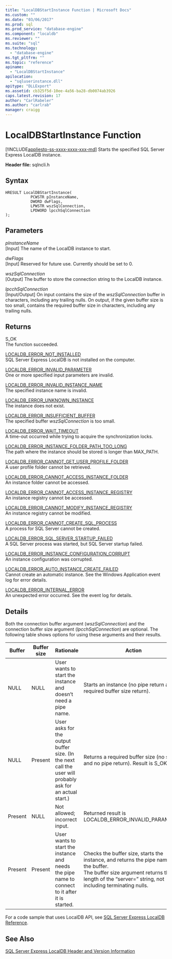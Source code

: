 ```yaml
---
title: "LocalDBStartInstance Function | Microsoft Docs"
ms.custom: ""
ms.date: "03/06/2017"
ms.prod: sql
ms.prod_service: "database-engine"
ms.component: "localdb"
ms.reviewer: ""
ms.suite: "sql"
ms.technology: 
  - "database-engine"
ms.tgt_pltfrm: ""
ms.topic: "reference"
apiname: 
  - "LocalDBStartInstance"
apilocation: 
  - "sqluserinstance.dll"
apitype: "DLLExport"
ms.assetid: cb325f5d-10ee-4a56-ba28-db0074ab3926
caps.latest.revision: 17
author: "CarlRabeler"
ms.author: "carlrab"
manager: craigg
---
```

# LocalDBStartInstance Function
[!INCLUDE[appliesto-ss-xxxx-xxxx-xxx-md](../../includes/appliesto-ss-xxxx-xxxx-xxx-md.md)]
  Starts the specified SQL Server Express LocalDB instance.  
  
 **Header file:** sqlncli.h  
  
## Syntax  
  
```  
HRESULT LocalDBStartInstance(  
           PCWSTR pInstanceName,  
           DWORD dwFlags,   
           LPWSTR wszSqlConnection,   
           LPDWORD lpcchSqlConnection   
);  
```  
  
## Parameters  
 *pInstanceName*  
 [Input] The name of the LocalDB instance to start.  
  
 *dwFlags*  
 [Input] Reserved for future use. Currently should be set to 0.  
  
 *wszSqlConnection*  
 [Output] The buffer to store the connection string to the LocalDB instance.  
  
 *lpcchSqlConnection*  
 [Input/Output] On input contains the size of the *wszSqlConnection* buffer in characters, including any trailing nulls. On output, if the given buffer size is too small, contains the required buffer size in characters, including any trailing nulls.  
  
## Returns  
 S_OK  
 The function succeeded.  
  
 [LOCALDB_ERROR_NOT_INSTALLED](../../relational-databases/express-localdb-error-messages/localdb-error-not-installed.md)  
 SQL Server Express LocalDB is not installed on the computer.  
  
 [LOCALDB_ERROR_INVALID_PARAMETER](../../relational-databases/express-localdb-error-messages/localdb-error-invalid-parameter.md)  
 One or more specified input parameters are invalid.  
  
 [LOCALDB_ERROR_INVALID_INSTANCE_NAME](../../relational-databases/express-localdb-error-messages/localdb-error-invalid-instance-name.md)  
 The specified instance name is invalid.  
  
 [LOCALDB_ERROR_UNKNOWN_INSTANCE](../../relational-databases/express-localdb-error-messages/localdb-error-unknown-instance.md)  
 The instance does not exist.  
  
 [LOCALDB_ERROR_INSUFFICIENT_BUFFER](../../relational-databases/express-localdb-error-messages/localdb-error-insufficient-buffer.md)  
 The specified buffer *wszSqlConnection* is too small.  
  
 [LOCALDB_ERROR_WAIT_TIMEOUT](../../relational-databases/express-localdb-error-messages/localdb-error-wait-timeout.md)  
 A time-out occurred while trying to acquire the synchronization locks.  
  
 [LOCALDB_ERROR_INSTANCE_FOLDER_PATH_TOO_LONG](../../relational-databases/express-localdb-error-messages/localdb-error-instance-folder-path-too-long.md)  
 The path where the instance should be stored is longer than MAX_PATH.  
  
 [LOCALDB_ERROR_CANNOT_GET_USER_PROFILE_FOLDER](../../relational-databases/express-localdb-error-messages/localdb-error-cannot-get-user-profile-folder.md)  
 A user profile folder cannot be retrieved.  
  
 [LOCALDB_ERROR_CANNOT_ACCESS_INSTANCE_FOLDER](../../relational-databases/express-localdb-error-messages/localdb-error-cannot-access-instance-folder.md)  
 An instance folder cannot be accessed.  
  
 [LOCALDB_ERROR_CANNOT_ACCESS_INSTANCE_REGISTRY](../../relational-databases/express-localdb-error-messages/localdb-error-cannot-access-instance-registry.md)  
 An instance registry cannot be accessed.  
  
 [LOCALDB_ERROR_CANNOT_MODIFY_INSTANCE_REGISTRY](../../relational-databases/express-localdb-error-messages/localdb-error-cannot-modify-instance-registry.md)  
 An instance registry cannot be modified.  
  
 [LOCALDB_ERROR_CANNOT_CREATE_SQL_PROCESS](../../relational-databases/express-localdb-error-messages/localdb-error-cannot-create-sql-process.md)  
 A process for SQL Server cannot be created.  
  
 [LOCALDB_ERROR_SQL_SERVER_STARTUP_FAILED](../../relational-databases/express-localdb-error-messages/localdb-error-sql-server-startup-failed.md)  
 A SQL Server process was started, but SQL Server startup failed.  
  
 [LOCALDB_ERROR_INSTANCE_CONFIGURATION_CORRUPT](../../relational-databases/express-localdb-error-messages/localdb-error-instance-configuration-corrupt.md)  
 An instance configuration was corrupted.  
  
 [LOCALDB_ERROR_AUTO_INSTANCE_CREATE_FAILED](../../relational-databases/express-localdb-error-messages/localdb-error-auto-instance-create-failed.md)  
 Cannot create an automatic instance. See the Windows Application event log for error details.  
  
 [LOCALDB_ERROR_INTERNAL_ERROR](../../relational-databases/express-localdb-error-messages/localdb-error-internal-error.md)  
 An unexpected error occurred. See the event log for details.  
  
## Details  
 Both the connection buffer argument (*wszSqlConnection*) and the connection buffer size argument (*lpcchSqlConnection*) are optional. The following table shows options for using these arguments and their results.  
  
|Buffer|Buffer size|Rationale|Action|  
|------------|-----------------|---------------|------------|  
|NULL|NULL|User wants to start the instance and doesn’t need a pipe name.|Starts an instance (no pipe return and no required buffer size return).|  
|NULL|Present|User asks for the output buffer size. (In the next call the user will probably ask for an actual start.)|Returns a required buffer size (no start and no pipe return). Result is S_OK.|  
|Present|NULL|Not allowed; incorrect input.|Returned result is LOCALDB_ERROR_INVALID_PARAMETER.|  
|Present|Present|User wants to start the instance and needs the pipe name to connect to it after it is started.|Checks the buffer size, starts the instance, and returns the pipe name in the buffer. <br />The buffer size argument returns the length of the “server=” string, not including terminating nulls.|  
  
 For a code sample that uses LocalDB API, see [SQL Server Express LocalDB Reference](../../relational-databases/sql-server-express-localdb-reference.md).  
  
## See Also  
 [SQL Server Express LocalDB Header and Version Information](../../relational-databases/express-localdb-instance-apis/sql-server-express-localdb-header-and-version-information.md)  
  
  
